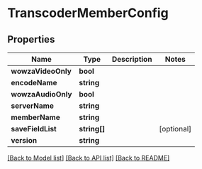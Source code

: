 # TranscoderMemberConfig

## Properties
Name | Type | Description | Notes
------------ | ------------- | ------------- | -------------
**wowzaVideoOnly** | **bool** |  | 
**encodeName** | **string** |  | 
**wowzaAudioOnly** | **bool** |  | 
**serverName** | **string** |  | 
**memberName** | **string** |  | 
**saveFieldList** | **string[]** |  | [optional] 
**version** | **string** |  | 

[[Back to Model list]](../README.md#documentation-for-models) [[Back to API list]](../README.md#documentation-for-api-endpoints) [[Back to README]](../README.md)



